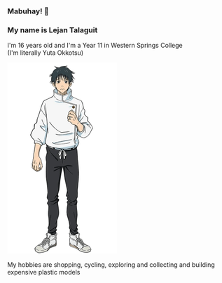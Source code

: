 ### Mabuhay! 👋

### My name is Lejan Talaguit
<p> I'm 16 years old and I'm a Year 11 in Western Springs College
<br> (I'm literally Yuta Okkotsu)</p>

![Alt tag](Yuta_Okkotsu_29.png)

<p>My hobbies are shopping, cycling, exploring and collecting and building expensive plastic models </p>
